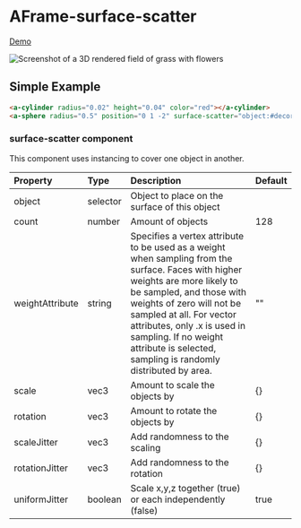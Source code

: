 # AFrame-surface-scatter

[Demo](https://ada.is/aframe-surface-scatter)

![Screenshot of a 3D rendered field of grass with flowers](https://user-images.githubusercontent.com/4225330/176483332-1135d75d-d1fe-4e30-87ce-5852e2ce5c34.png)


## Simple Example
```html
<a-cylinder radius="0.02" height="0.04" color="red"></a-cylinder>
<a-sphere radius="0.5" position="0 1 -2" surface-scatter="object:#decoration;count:800;"><a-sphere>
```

<!--DOCS-->
### surface-scatter component

This component uses instancing to cover one object in another.

| Property        | Type     | Description                                                                                                                                                                                                                                                                                                                               | Default |
| :-------------- | :------- | :---------------------------------------------------------------------------------------------------------------------------------------------------------------------------------------------------------------------------------------------------------------------------------------------------------------------------------------- | :------ |
| object          | selector | Object to place on the surface of this object                                                                                                                                                                                                                                                                                             |         |
| count           | number   | Amount of objects                                                                                                                                                                                                                                                                                                                         | 128     |
| weightAttribute | string   | Specifies a vertex attribute to be used as a weight when sampling from the surface. Faces with higher weights are more likely to be sampled, and those with weights of zero will not be sampled at all. For vector attributes, only .x is used in sampling. If no weight attribute is selected, sampling is randomly distributed by area. | ""      |
| scale           | vec3     | Amount to scale the objects by                                                                                                                                                                                                                                                                                                            | {}      |
| rotation        | vec3     | Amount to rotate the objects by                                                                                                                                                                                                                                                                                                           | {}      |
| scaleJitter     | vec3     | Add randomness to the scaling                                                                                                                                                                                                                                                                                                             | {}      |
| rotationJitter  | vec3     | Add randomness to the rotation                                                                                                                                                                                                                                                                                                            | {}      |
| uniformJitter   | boolean  | Scale x,y,z together (true) or each independently (false)                                                                                                                                                                                                                                                                                 | true    |

<!--DOCS_END-->
